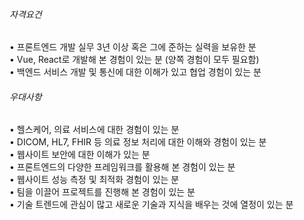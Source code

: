 ###### 자격요건

• 프론트엔드 개발 실무 3년 이상 혹은 그에 준하는 실력을 보유한 분  
• Vue, React로 개발해 본 경험이 있는 분 (양쪽 경험이 모두 필요함)  
• 백엔드 서비스 개발 및 통신에 대한 이해가 있고 협업 경험이 있는 분

###### 우대사항

• 헬스케어, 의료 서비스에 대한 경험이 있는 분  
• DICOM, HL7, FHIR 등 의료 정보 처리에 대한 이해와 경험이 있는 분  
• 웹사이트 보안에 대한 이해가 있는 분  
• 프론트엔드의 다양한 프레임워크를 활용해 본 경험이 있는 분  
• 웹사이트 성능 측정 및 최적화 경험이 있는 분  
• 팀을 이끌어 프로젝트를 진행해 본 경험이 있는 분  
• 기술 트렌드에 관심이 많고 새로운 기술과 지식을 배우는 것에 열정이 있는 분